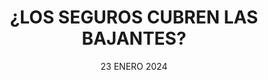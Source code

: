 ---
title: '¿LOS SEGUROS CUBREN LAS BAJANTES?'	
subTitle: 'DESCUBRE SI TIENES ASEGURADAS LAS BAJANTES DE TU COMUNIDAD'
metaDescription: 'Descubre si tu seguro se puede hacer cargo de la rotura de tus bajantes y qué hacer en caso de que no.'
metaContent: 'Descubre si tu seguro se puede hacer cargo de la rotura de tus bajantes y qué hacer en caso de que no.'
desc: 'Todo lo que necesitas saber para que tu seguro te cubra las bajantes'
mediumImage: '370.webp'
largeImage: '845.webp'
date: '23 ENERO 2024'
blogMeta: '23 ENERO 2024 - Pociten'
excerpt: 'Lo que necesitas saber sobre tu seguro y las bajantes.'
detailBreadcrumbSubTitle: 'Blog - Desatascos Pociten'
detailBreadcrumbDesc: '¿Mi seguro me cubre las bajantes?'
detailSubTitle: 'HAZTE UN BUEN SEGURO'
quote: "Con la póliza de seguros adecuada podrás evitarte problemas en un futuro."
htmlCode: "
<h2>¿Los Seguros Cubren las Bajantes? Descubre Todo lo que Necesitas Saber</h2>
<p>Los problemas en las bajantes de un edificio pueden ser una pesadilla para cualquier propietario. Cuando surge una obstrucción o daño en las bajantes, es fundamental abordarlo de manera eficiente y económica. Una de las preguntas más frecuentes que surgen en estos casos es: ¿Los Seguros Cubren las Bajantes?</p>
<h2>¿Qué Son las Bajantes?</h2>
<p>Antes de responder a esa pregunta, es importante entender qué son las bajantes. Las bajantes son las tuberías verticales que transportan las aguas residuales desde los pisos superiores de un edificio hacia la red de alcantarillado municipal o el sistema de saneamiento. Estas tuberías son esenciales para mantener el buen funcionamiento de un edificio y prevenir problemas de obstrucción y filtraciones.</p>
<h2>¿Cuáles son los Problemas Comunes en las Bajantes?</h2>
<p>Los problemas comunes que pueden afectar a las bajantes incluyen atascos, acumulación de residuos, corrosión y daños estructurales. Estos problemas pueden causar fugas, malos olores, daños en las paredes y techos, y otros inconvenientes para los propietarios.</p>
<h2>¿Los Seguros Cubren las Bajantes?</h2>
<p>La respuesta a esta pregunta depende en gran medida de la póliza de seguro que tengas. En muchos casos, los seguros de propietario de vivienda pueden cubrir los daños causados por problemas en las bajantes si se cumplen ciertas condiciones. Aquí hay algunas cosas que debes tener en cuenta:</p>
<h3>1. Cobertura Específica:</h3>
<p>Algunas pólizas de seguro incluyen una cobertura específica para problemas de fontanería, que puede cubrir los costos de reparación de las bajantes en caso de daño accidental o repentino. Es importante revisar tu póliza y verificar si esta cobertura está incluida.</p>
<h3>2. Causa del Daño:</h3>
<p>El tipo de daño y su causa pueden influir en la cobertura del seguro. Por lo general, los seguros cubren daños imprevistos y accidentales, pero pueden no cubrir daños causados por negligencia o falta de mantenimiento adecuado. Asegúrate de entender las circunstancias bajo las cuales se produjo el daño.</p>
<h3>3. Deductibles y Límites:</h3>
<p>Revisa los deducibles y límites de tu póliza. Es importante saber cuánto tendrás que pagar de tu bolsillo antes de que el seguro cubra los costos. Además, asegúrate de conocer los límites máximos de cobertura para este tipo de daños.</p>
<h2>¿Qué Debes Hacer en Caso de Problemas en las Bajantes?</h2>
<p>Si enfrentas un problema en las bajantes de tu edificio, lo primero que debes hacer es contactar a tu compañía de seguros para informar sobre la situación. Proporciona todos los detalles necesarios y sigue las instrucciones que te den para presentar una reclamación. También es importante tomar medidas para mitigar cualquier daño adicional, como detener la fuga de agua y asegurarte de que no haya riesgo para la seguridad.</p>
<h2>Conclusión</h2>
<p>En resumen, si los seguros cubren las bajantes o no depende de tu póliza específica y las circunstancias del daño. Es fundamental revisar detenidamente tu contrato de seguro y comunicarte con tu compañía de seguros en caso de problemas en las bajantes. La prevención y el mantenimiento adecuado de las tuberías pueden ser clave para evitar costosos gastos de reparación.</p>
<p>Recuerda que la información proporcionada aquí es general y puede variar según la póliza de seguro y la ubicación geográfica. Siempre consulta con un experto en seguros para obtener asesoramiento personalizado.</p>
<h2>Evita Problemas Mayores con un Mantenimiento Adecuado de tus Tuberías y Alcantarillado</h2>
<p>Con la información adecuada y las herramientas necesarias, cualquier persona puede realizar obras de pocería con éxito y ahorrar dinero en el proceso.</p>
<p>Si deseas conocer más sobre el mantenimiento de las tuberías y el alcantarillado, te invitamos a explorar nuestros otros artículos relacionados. Mantener tu hogar en buen estado es esencial para evitar problemas mayores en el futuro.</p>
"
category:
    - todo | <span>04</span>
    - poceros | <span>02</span>
tag:
    - poceros
    - obras
    
isFeatured: true
---